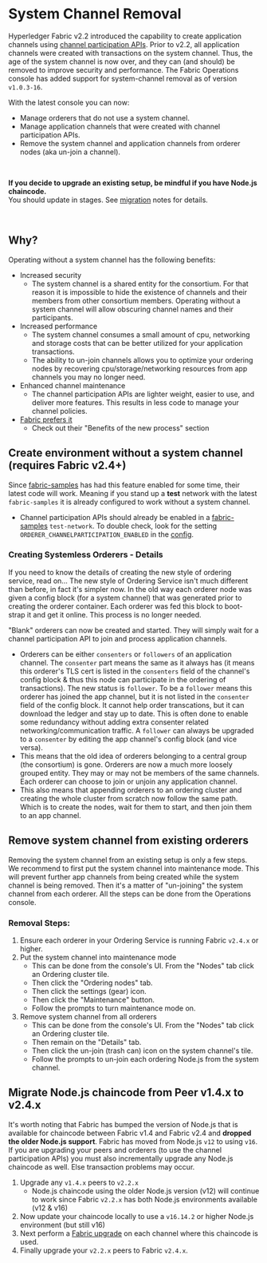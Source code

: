 # System Channel Removal

Hyperledger Fabric v2.2 introduced the capability to create application channels using [channel participation APIs](https://hyperledger-fabric.readthedocs.io/en/latest/create_channel/create_channel_participation.html).
Prior to v2.2, all application channels were created with transactions on the system channel.
Thus, the age of the system channel is now over, and they can (and should) be removed to improve security and performance.
The Fabric Operations console has added support for system-channel removal as of version `v1.0.3-16`.

With the latest console you can now:
- Manage orderers that do not use a system channel.
- Manage application channels that were created with channel participation APIs.
- Remove the system channel and application channels from orderer nodes (aka un-join a channel).

<br/>

**If you decide to upgrade an existing setup, be mindful if you have Node.js chaincode.**
<br/>You should update in stages. See [migration](#migrate-nodejs-chaincode-from-peer-v14x-to-v24x) notes for details.

<br/>

## Why?
Operating without a system channel has the following benefits:
- Increased security
  - The system channel is a shared entity for the consortium. For that reason it is impossible to hide the existence of channels and their members from other consortium members. Operating without a system channel will allow obscuring channel names and their participants.
- Increased performance
  - The system channel consumes a small amount of cpu, networking and storage costs that can be better utilized for your application transactions.
  - The ability to un-join channels allows you to optimize your ordering nodes by recovering cpu/storage/networking resources from app channels you may no longer need.
- Enhanced channel maintenance
  - The channel participation APIs are lighter weight, easier to use, and deliver more features. This results in less code to manage your channel policies.
- [Fabric prefers it](https://hyperledger-fabric.readthedocs.io/en/latest/create_channel/create_channel_participation.html)
  - Check out their "Benefits of the new process" section

## Create environment without a system channel (requires Fabric v2.4+)
Since [fabric-samples](https://github.com/hyperledger/fabric-samples/tree/main/test-network) has had this feature enabled for some time, their latest code will work.
Meaning if you stand up a **test** network with the latest `fabric-samples` it is already configured to work without a system channel.
  - Channel participation APIs should already be enabled in a [fabric-samples](https://github.com/hyperledger/fabric-samples/tree/main/test-network) `test-network`. To double check, look for the setting `ORDERER_CHANNELPARTICIPATION_ENABLED` in the [config](https://github.com/hyperledger/fabric-samples/blob/main/test-network/compose/compose-test-net.yaml#L39).

### Creating Systemless Orderers - Details
If you need to know the details of creating the new style of ordering service, read on...
The new style of Ordering Service isn't much different than before, in fact it's simpler now.
In the old way each orderer node was given a config block (for a system channel) that was generated prior to creating the orderer container.
Each orderer was fed this block to boot-strap it and get it online.
This process is no longer needed.

"Blank" orderers can now be created and started.
They will simply wait for a channel participation API to join and process application channels.
- Orderers can be either `consenters` or `followers` of an application channel.
The `consenter` part means the same as it always has (it means this orderer's TLS cert is listed in the `consenters` field of the channel's config block & thus this node can participate in the ordering of transactions).
The new status is `follower`.
To be a `follower` means this orderer has joined the app channel, but it is not listed in the `consenter` field of the config block.
It cannot help order transcations, but it can download the ledger and stay up to date.
This is often done to enable some redundancy without adding extra consenter related networking/communication traffic.
A `follower` can always be upgraded to a `consenter` by editing the app channel's config block (and vice versa).
- This means that the old idea of orderers belonging to a central group (the consortium) is gone. Orderers are now a much more loosely grouped entity. They may or may not be members of the same channels. Each orderer can choose to join or unjoin any application channel.
- This also means that appending orderers to an ordering cluster and creating the whole cluster from scratch now follow the same path. Which is to create the nodes, wait for them to start, and then join them to an app channel.

## Remove system channel from existing orderers
Removing the system channel from an existing setup is only a few steps.
We recommend to first put the system channel into maintenance mode.
This will prevent further app channels from being created while the system channel is being removed.
Then it's a matter of "un-joining" the system channel from each orderer.
All the steps can be done from the Operations console.

### Removal Steps:

1. Ensure each orderer in your Ordering Service is running Fabric `v2.4.x` or higher.
2. Put the system channel into maintenance mode
    - This can be done from the console's UI. From the "Nodes" tab click an Ordering cluster tile.
    - Then click the "Ordering nodes" tab.
    - Then click the settings (gear) icon.
    - Then click the "Maintenance" button.
    - Follow the prompts to turn maintenance mode on.
3. Remove system channel from all orderers
    - This can be done from the console's UI. From the "Nodes" tab click an Ordering cluster tile.
    - Then remain on the "Details" tab.
    - Then click the un-join (trash can) icon on the system channel's tile.
    - Follow the prompts to un-join each ordering Node.js from the system channel.

## Migrate Node.js chaincode from Peer v1.4.x to v2.4.x
It's worth noting that Fabric has bumped the version of Node.js that is available for chaincode between Fabric v1.4 and Fabric v2.4 and **dropped the older Node.js support**.
Fabric has moved from Node.js `v12` to using `v16`.
If you are upgrading your peers and orderers (to use the channel participation APIs) you must also incrementally upgrade any Node.js chaincode as well.
Else transaction problems may occur.
1. Upgrade any `v1.4.x` peers to `v2.2.x`
    - Node.js chaincode using the older Node.js version (v12) will continue to work since Fabric `v2.2.x` has both Node.js environments available (v12 & v16)
2. Now update your chaincode locally to use a `v16.14.2` or higher Node.js environment (but still v16)
3. Next perform a [Fabric upgrade](https://hyperledger-fabric.readthedocs.io/en/release-2.2/chaincode_lifecycle.html#upgrade-a-chaincode) on each channel where this chaincode is used.
4. Finally upgrade your `v2.2.x` peers to Fabric `v2.4.x`.
